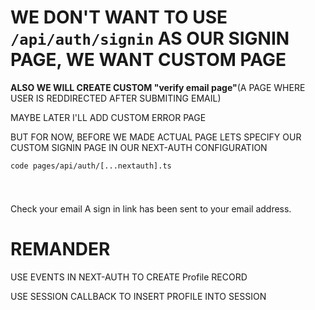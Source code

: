 # WE DON'T WANT TO USE `/api/auth/signin` AS OUR SIGNIN PAGE, WE WANT CUSTOM PAGE

**ALSO WE WILL CREATE CUSTOM "verify email page"**(A PAGE WHERE USER IS REDDIRECTED AFTER SUBMITING EMAIL)

MAYBE LATER I'LL ADD CUSTOM ERROR PAGE

BUT FOR NOW, BEFORE WE MADE ACTUAL PAGE LETS SPECIFY OUR CUSTOM SIGNIN PAGE IN OUR NEXT-AUTH CONFIGURATION

```
code pages/api/auth/[...nextauth].ts
```

```ts

```




#

Check your email
A sign in link has been sent to your email address.


# REMANDER

USE EVENTS IN NEXT-AUTH TO CREATE Profile RECORD

USE SESSION CALLBACK TO INSERT PROFILE INTO SESSION

